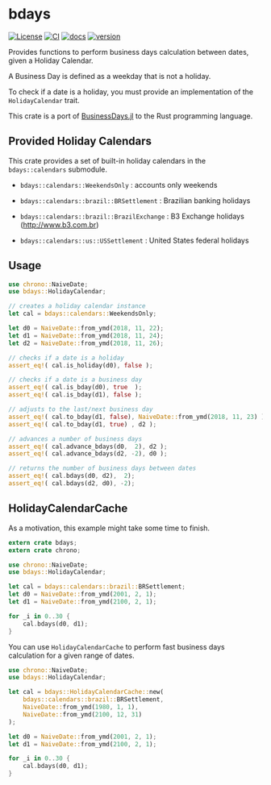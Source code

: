 
# bdays

[![License][license-img]](LICENSE)
[![CI][ci-img]][ci-url]
[![docs][docs-img]][docs-url]
[![version][version-img]][version-url]

[license-img]: https://img.shields.io/crates/v/bdays.svg
[ci-img]: https://github.com/felipenoris/bdays/workflows/CI/badge.svg
[ci-url]: https://github.com/felipenoris/bdays/actions
[docs-img]: https://docs.rs/bdays/badge.svg
[docs-url]: https://docs.rs/bdays
[version-img]: https://img.shields.io/crates/v/bdays.svg
[version-url]: https://crates.io/crates/bdays

Provides functions to perform business days calculation between dates,
given a Holiday Calendar.

A Business Day is defined as a weekday that is not a holiday.

To check if a date is a holiday, you must provide an implementation of the `HolidayCalendar` trait.

This crate is a port of [BusinessDays.jl](https://github.com/felipenoris/BusinessDays.jl) to the Rust programming language.

## Provided Holiday Calendars

This crate provides a set of built-in holiday calendars in the `bdays::calendars` submodule.

* `bdays::calendars::WeekendsOnly` : accounts only weekends

* `bdays::calendars::brazil::BRSettlement` : Brazilian banking holidays

* `bdays::calendars::brazil::BrazilExchange` : B3 Exchange holidays (http://www.b3.com.br)

* `bdays::calendars::us::USSettlement` : United States federal holidays

## Usage

```rust
use chrono::NaiveDate;
use bdays::HolidayCalendar;

// creates a holiday calendar instance
let cal = bdays::calendars::WeekendsOnly;

let d0 = NaiveDate::from_ymd(2018, 11, 22);
let d1 = NaiveDate::from_ymd(2018, 11, 24);
let d2 = NaiveDate::from_ymd(2018, 11, 26);

// checks if a date is a holiday
assert_eq!( cal.is_holiday(d0), false );

// checks if a date is a business day
assert_eq!( cal.is_bday(d0), true  );
assert_eq!( cal.is_bday(d1), false );

// adjusts to the last/next business day
assert_eq!( cal.to_bday(d1, false), NaiveDate::from_ymd(2018, 11, 23) );
assert_eq!( cal.to_bday(d1, true) , d2 );

// advances a number of business days
assert_eq!( cal.advance_bdays(d0,  2), d2 );
assert_eq!( cal.advance_bdays(d2, -2), d0 );

// returns the number of business days between dates
assert_eq!( cal.bdays(d0, d2),  2);
assert_eq!( cal.bdays(d2, d0), -2);
```
## HolidayCalendarCache

As a motivation, this example might take some time to finish.
```rust
extern crate bdays;
extern crate chrono;

use chrono::NaiveDate;
use bdays::HolidayCalendar;

let cal = bdays::calendars::brazil::BRSettlement;
let d0 = NaiveDate::from_ymd(2001, 2, 1);
let d1 = NaiveDate::from_ymd(2100, 2, 1);

for _i in 0..30 {
    cal.bdays(d0, d1);
}
```
You can use `HolidayCalendarCache` to perform fast business days calculation
for a given range of dates.

```rust
use chrono::NaiveDate;
use bdays::HolidayCalendar;

let cal = bdays::HolidayCalendarCache::new(
    bdays::calendars::brazil::BRSettlement,
    NaiveDate::from_ymd(1980, 1, 1),
    NaiveDate::from_ymd(2100, 12, 31)
);

let d0 = NaiveDate::from_ymd(2001, 2, 1);
let d1 = NaiveDate::from_ymd(2100, 2, 1);

for _i in 0..30 {
    cal.bdays(d0, d1);
}
```

